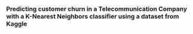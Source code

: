 ### Predicting customer churn in a Telecommunication Company with a K-Nearest Neighbors classifier using a dataset from Kaggle
